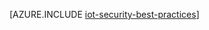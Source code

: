 <properties
 pageTitle="IoT 安全最佳实践 | Azure"
 description="保护 IoT 基础结构的安全最佳实践"
 services=""
 suite="iot-hub"
 documentationCenter=""
 authors="YuriDio"
 manager="timlt"
 editor=""/>

<tags
 ms.service="iot-hub"
 ms.date="05/16/2016"
 wacn.date="05/30/2016"/>
 
[AZURE.INCLUDE [iot-security-best-practices](../includes/iot-security-best-practices.md)]




<!---HONumber=Mooncake_0523_2016-->